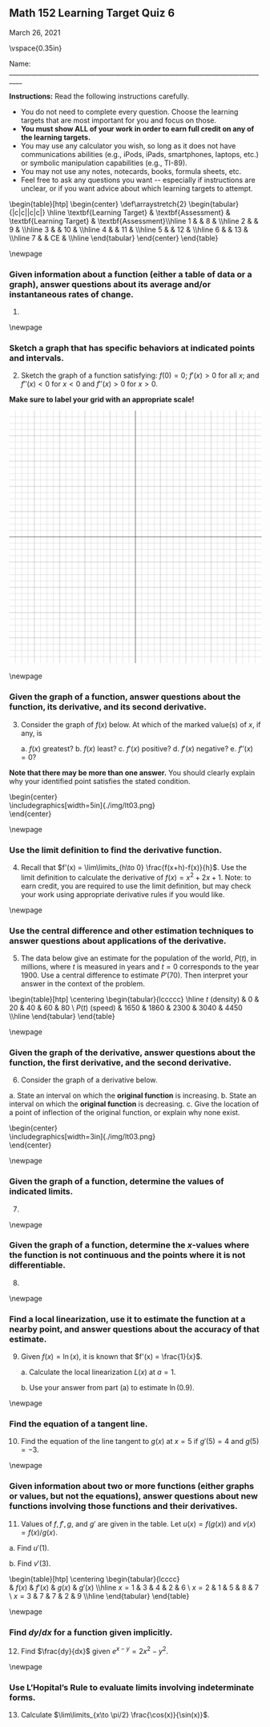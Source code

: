 ## Math 152 Learning Target Quiz 6
March 26, 2021

\vspace{0.35in}

Name: __________________________________________________________________________________


**Instructions:** Read the following instructions carefully.

- You do not need to complete every question. Choose the learning targets that are most important for you and focus on those.
- **You must show ALL of your work in order to earn full credit on any of the learning targets.** 
-  You may use any calculator you wish, so long as it does not have communications abilities (e.g., iPods, iPads, smartphones, laptops, etc.) or symbolic manipulation capabilities (e.g., TI-89).
- You may not use any notes, notecards, books, formula sheets, etc.
- Feel free to ask any questions you want -- especially if instructions are unclear, or if you want advice about which learning targets to attempt.




\begin{table}[htp] 
\begin{center} 
\def\arraystretch{2} 
\begin{tabular}{|c|c||c|c|}  \hline
\textbf{Learning Target} & \textbf{Assessment} & \textbf{Learning Target} & \textbf{Assessment}\\\hline
1 &  & 8 & \\\hline
2 &  & 9 &  \\\hline
3 &  & 10 &  \\\hline
4 &  & 11 &  \\\hline
5 &  & 12 &  \\\hline
6 &  & 13 &  \\\hline
7 &  & CE &  \\\hline
\end{tabular}
\end{center} 
\end{table}




\newpage

### Given information about a function (either a table of data or a graph), answer questions about its average and/or instantaneous rates of change. 



1. 
\newpage


### Sketch a graph that has specific behaviors at indicated points and intervals.

2. Sketch the graph of a function satisfying: $f(0) = 0$; $f'(x) > 0$ for all $x$; and $f''(x) < 0$ for $x<0$ and $f''(x) > 0$ for $x>0$.

**Make sure to label your grid with an appropriate scale!**

![](./img/blank-grid.png)



\newpage

### Given the graph of a function, answer questions about the function, its derivative, and its second derivative.

3. Consider the graph of $f(x)$ below. At which of the marked value(s) of $x$, if any, is

	a. $f(x)$ greatest?
	b. $f(x)$ least?
	c. $f'(x)$ positive?
	d. $f'(x)$ negative?
	e. $f''(x)=0$?

	
**Note that there may be more than one answer.** You should clearly explain why your identified point satisfies the stated condition.


\begin{center}   
	\includegraphics[width=5in]{./img/lt03.png}  
\end{center}


\newpage

### Use the limit definition to find the derivative function.

4. Recall that $f'(x) = \lim\limits_{h\to 0} \frac{f(x+h)-f(x)}{h}$. Use the limit definition to calculate the derivative of $f(x) = x^2+2x+1$. Note: to earn credit, you are required to use the limit definition, but may check your work using appropriate derivative rules if you would like.


\newpage

### Use the central difference and other estimation techniques to answer questions about applications of the derivative.

5. The data below give an estimate for the population of the world, $P(t)$, in millions, where $t$ is measured in years and $t=0$ corresponds to the year 1900. Use a central difference to estimate $P'(70)$. Then interpret your answer in the context of the problem.


\begin{table}[htp]
\centering
\begin{tabular}{lccccc}  \hline
$t$ (density) &  0 & 20 & 40 & 60 & 80  \\
$P(t)$ (speed)  & 1650 & 1860 & 2300 & 3040 & 4450  \\\hline
\end{tabular}
\end{table}
 



\newpage

### Given the graph of the derivative, answer questions about the function, the first derivative, and the second derivative.

6. Consider the graph of a derivative below.

a. State an interval on which the **original function** is increasing.
b. State an interval on which the **original function** is decreasing.
c. Give the location of a point of inflection of the original function, or explain why none exist.
	
\begin{center}   
	\includegraphics[width=3in]{./img/lt03.png}  
\end{center}


\newpage

### Given the graph of a function, determine the values of indicated limits.

7. 

\newpage

### Given the graph of a function, determine the $x$-values where the function is not continuous and the points where it is not differentiable.


8. 


\newpage

### Find a local linearization, use it to estimate the function at a nearby point, and answer questions about the accuracy of that estimate.


9. Given $f(x) = \ln(x)$, it is known that $f'(x) = \frac{1}{x}$.

	a. Calculate the local linearization $L(x)$ at $a=1$.
	
	b. Use your answer from part (a) to estimate $\ln(0.9)$. 
	
	
\newpage

### Find the equation of a tangent line.

10. Find the equation of the line tangent to $g(x)$ at $x=5$ if $g'(5) = 4$ and $g(5)= -3$.

\newpage 

### Given information about two or more functions (either graphs or values, but not the equations), answer questions about new functions involving those functions and their derivatives.

11. Values of $f, f', g$, and $g'$ are given in the table. Let $u(x) = f(g(x))$ and $v(x) = f(x)/g(x)$.



a. Find $u'(1)$.


b. Find $v'(3)$.



\begin{table}[htp]
\centering
\begin{tabular}{lcccc}  
 &  $f(x)$ & $f'(x)$ & $g(x)$ & $g'(x)$  \\\hline
$x=1$ &  3 & 4 & 2 & $6$   \\
$x=2$  & 1 & 5 & 8 & $7$  \\
$x=3$  & 7 & 7 & 2 & $9$  \\\hline
\end{tabular}
\end{table}


\newpage

### Find $dy/dx$ for a function given implicitly.

12. Find $\frac{dy}{dx}$ given $e^{x-y} = 2x^2 - y^2$.

\newpage

### Use L’Hopital’s Rule to evaluate limits involving indeterminate forms.

13. Calculate $\lim\limits_{x\to \pi/2} \frac{\cos(x)}{\sin(x)}$.
